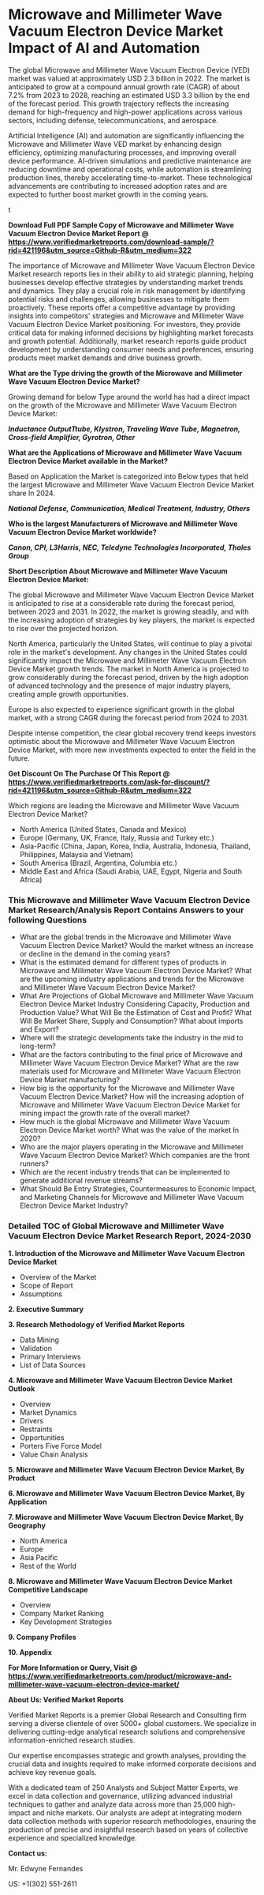 <meta name="title" content="Global Microwave and Millimeter Wave Vacuum Electron Device Market Impact of AI and Automation"><meta name="description" content="The global Microwave and Millimeter Wave Vacuum Electron Device (VED) market was valued at approximately USD 2.3 billion in 2022. The market is anticipated to grow at "><meta name="title" content="Microwave and Millimeter Wave Vacuum Electron Device Market Size, Share, Scope, Trends, Growth, Opportunities, Analysis, Forecast"><h1>Microwave and Millimeter Wave Vacuum Electron Device Market Impact of AI and Automation</h1><p>The global Microwave and Millimeter Wave Vacuum Electron Device (VED) market was valued at approximately USD 2.3 billion in 2022. The market is anticipated to grow at a compound annual growth rate (CAGR) of about 7.2% from 2023 to 2028, reaching an estimated USD 3.3 billion by the end of the forecast period. This growth trajectory reflects the increasing demand for high-frequency and high-power applications across various sectors, including defense, telecommunications, and aerospace.</p><p>Artificial Intelligence (AI) and automation are significantly influencing the Microwave and Millimeter Wave VED market by enhancing design efficiency, optimizing manufacturing processes, and improving overall device performance. AI-driven simulations and predictive maintenance are reducing downtime and operational costs, while automation is streamlining production lines, thereby accelerating time-to-market. These technological advancements are contributing to increased adoption rates and are expected to further boost market growth in the coming years.</p>t</p><p id="" class=""><strong>Download Full PDF Sample Copy of Microwave and Millimeter Wave Vacuum Electron Device Market Report @ <a href="https://www.verifiedmarketreports.com/download-sample/?rid=421196&utm_source=Github-R&utm_medium=322" target="_blank">https://www.verifiedmarketreports.com/download-sample/?rid=421196&utm_source=Github-R&utm_medium=322</a></strong></p><p>The importance of&nbsp;Microwave and Millimeter Wave Vacuum Electron Device Market research reports lies in their ability to aid strategic planning, helping businesses develop effective strategies by understanding market trends and dynamics. They play a crucial role in risk management by identifying potential risks and challenges, allowing businesses to mitigate them proactively. These reports offer a competitive advantage by providing insights into competitors' strategies and Microwave and Millimeter Wave Vacuum Electron Device Market positioning. For investors, they provide critical data for making informed decisions by highlighting market forecasts and growth potential. Additionally, market research reports guide product development by understanding consumer needs and preferences, ensuring products meet market demands and drive business growth.</p><p><strong>What are the&nbsp;Type driving the growth of the Microwave and Millimeter Wave Vacuum Electron Device Market?</strong></p><p id="" class="">Growing demand for below Type around the world has had a direct impact on the growth of the Microwave and Millimeter Wave Vacuum Electron Device Market:</p><em><strong>Inductance OutputTtube, Klystron, Traveling Wave Tube, Magnetron, Cross-field Amplifier, Gyrotron, Other</strong></em></p><strong>What are the&nbsp;Applications&nbsp;of Microwave and Millimeter Wave Vacuum Electron Device Market available in the Market?</strong></p><p id="" class="">Based on Application the Market is categorized into Below types that held the largest Microwave and Millimeter Wave Vacuum Electron Device Market share In 2024.</p><em><strong>National Defense, Communication, Medical Treatment, Industry, Others</strong></em></p><strong>Who is the largest Manufacturers of Microwave and Millimeter Wave Vacuum Electron Device Market worldwide?</strong></p><p><em><strong>Canon, CPI, L3Harris, NEC, Teledyne Technologies Incorporated, Thales Group</strong></em></p><p id="" class=""><strong>Short Description About Microwave and Millimeter Wave Vacuum Electron Device Market:</strong></p><p>The global Microwave and Millimeter Wave Vacuum Electron Device Market is anticipated to rise at a considerable rate during the forecast period, between 2023 and 2031. In 2022, the market is growing steadily, and with the increasing adoption of strategies by key players, the market is expected to rise over the projected horizon.</p><p>North America, particularly the United States, will continue to play a pivotal role in the market's development. Any changes in the United States could significantly impact the Microwave and Millimeter Wave Vacuum Electron Device Market growth trends. The market in North America is projected to grow considerably during the forecast period, driven by the high adoption of advanced technology and the presence of major industry players, creating ample growth opportunities.</p><p>Europe is also expected to experience significant growth in the global market, with a strong CAGR during the forecast period from 2024 to 2031.</p><p>Despite intense competition, the clear global recovery trend keeps investors optimistic about the Microwave and Millimeter Wave Vacuum Electron Device Market, with more new investments expected to enter the field in the future.</p><p id="" class=""><strong>Get Discount On The Purchase Of This Report @ <a href="https://www.verifiedmarketreports.com/ask-for-discount/?rid=421196&utm_source=Github-R&utm_medium=322" target="_blank">https://www.verifiedmarketreports.com/ask-for-discount/?rid=421196&utm_source=Github-R&utm_medium=322</a></strong></p>Which regions are leading the Microwave and Millimeter Wave Vacuum Electron Device Market?</p><ul><li>North America (United States, Canada and Mexico)</li><li>Europe (Germany, UK, France, Italy, Russia and Turkey etc.)</li><li>Asia-Pacific (China, Japan, Korea, India, Australia, Indonesia, Thailand, Philippines, Malaysia and Vietnam)</li><li>South America (Brazil, Argentina, Columbia etc.)</li><li>Middle East and Africa (Saudi Arabia, UAE, Egypt, Nigeria and South Africa)</li></ul><h3 id="" class="">This Microwave and Millimeter Wave Vacuum Electron Device Market Research/Analysis Report Contains Answers to your following Questions</h3><ul><li>What are the global trends in the Microwave and Millimeter Wave Vacuum Electron Device Market? Would the market witness an increase or decline in the demand in the coming years?</li><li>What is the estimated demand for different types of products in Microwave and Millimeter Wave Vacuum Electron Device Market? What are the upcoming industry applications and trends for the Microwave and Millimeter Wave Vacuum Electron Device Market?</li><li>What Are Projections of Global Microwave and Millimeter Wave Vacuum Electron Device Market Industry Considering Capacity, Production and Production Value? What Will Be the Estimation of Cost and Profit? What Will Be Market Share, Supply and Consumption? What about imports and Export?</li><li>Where will the strategic developments take the industry in the mid to long-term?</li><li>What are the factors contributing to the final price of Microwave and Millimeter Wave Vacuum Electron Device Market? What are the raw materials used for Microwave and Millimeter Wave Vacuum Electron Device Market manufacturing?</li><li>How big is the opportunity for the Microwave and Millimeter Wave Vacuum Electron Device Market? How will the increasing adoption of Microwave and Millimeter Wave Vacuum Electron Device Market for mining impact the growth rate of the overall market?</li><li>How much is the global Microwave and Millimeter Wave Vacuum Electron Device Market worth? What was the value of the market In 2020?</li><li>Who are the major players operating in the Microwave and Millimeter Wave Vacuum Electron Device Market? Which companies are the front runners?</li><li>Which are the recent industry trends that can be implemented to generate additional revenue streams?</li><li>What Should Be Entry Strategies, Countermeasures to Economic Impact, and Marketing Channels for Microwave and Millimeter Wave Vacuum Electron Device Market Industry?</li></ul><h3 id="" class="">Detailed TOC of Global Microwave and Millimeter Wave Vacuum Electron Device Market Research Report, 2024-2030</h3><p id="" class=""><strong>1. Introduction of the Microwave and Millimeter Wave Vacuum Electron Device Market</strong></p><ul><li>Overview of the Market</li><li>Scope of Report</li><li>Assumptions</li></ul><p id="" class=""><strong>2. Executive Summary</strong></p><p id="" class=""><strong>3. Research Methodology of Verified Market Reports</strong></p><ul><li>Data Mining</li><li>Validation</li><li>Primary Interviews</li><li>List of Data Sources</li></ul><p id="" class=""><strong>4. Microwave and Millimeter Wave Vacuum Electron Device Market Outlook</strong></p><ul><li>Overview</li><li>Market Dynamics</li><li>Drivers</li><li>Restraints</li><li>Opportunities</li><li>Porters Five Force Model</li><li>Value Chain Analysis</li></ul><p id="" class=""><strong>5. Microwave and Millimeter Wave Vacuum Electron Device Market, By Product</strong></p><p id="" class=""><strong>6. Microwave and Millimeter Wave Vacuum Electron Device Market, By Application</strong></p><p id="" class=""><strong>7. Microwave and Millimeter Wave Vacuum Electron Device Market, By Geography</strong></p><ul><li>North America</li><li>Europe</li><li>Asia Pacific</li><li>Rest of the World</li></ul><p id="" class=""><strong>8. Microwave and Millimeter Wave Vacuum Electron Device Market Competitive Landscape</strong></p><ul><li>Overview</li><li>Company Market Ranking</li><li>Key Development Strategies</li></ul><p id="" class=""><strong>9. Company Profiles</strong></p><p id="" class=""><strong>10. Appendix</strong></p><p id="" class=""><strong>For More Information or Query, Visit @ <a href="https://www.verifiedmarketreports.com/product/microwave-and-millimeter-wave-vacuum-electron-device-market/" target="_blank">https://www.verifiedmarketreports.com/product/microwave-and-millimeter-wave-vacuum-electron-device-market/</a></strong></p><p id="" class=""><strong>About Us: Verified Market Reports</strong></p><p id="" class="">Verified Market Reports is a premier Global Research and Consulting firm serving a diverse clientele of over 5000+ global customers. We specialize in delivering cutting-edge analytical research solutions and comprehensive information-enriched research studies.</p><p id="" class="">Our expertise encompasses strategic and growth analyses, providing the crucial data and insights required to make informed corporate decisions and achieve key revenue goals.</p><p id="" class="">With a dedicated team of 250 Analysts and Subject Matter Experts, we excel in data collection and governance, utilizing advanced industrial techniques to gather and analyze data across more than 25,000 high-impact and niche markets. Our analysts are adept at integrating modern data collection methods with superior research methodologies, ensuring the production of precise and insightful research based on years of collective experience and specialized knowledge.</p><p id="" class=""><strong>Contact us:</strong></p><p id="" class="">Mr. Edwyne Fernandes</p><p id="" class="">US: +1(302) 551-2611</p>